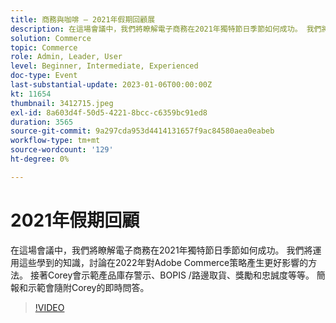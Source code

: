 ```yaml
---
title: 商務與咖啡 — 2021年假期回顧展
description: 在這場會議中，我們將瞭解電子商務在2021年獨特節日季節如何成功。 我們將運用這些學到的知識，討論在2022年對Adobe Commerce策略產生更好影響的方法。 接著Corey會示範產品庫存警示、BOPIS /路邊取貨、獎勵和忠誠度等等。 簡報和示範會隨附Corey的即時問答。
solution: Commerce
topic: Commerce
role: Admin, Leader, User
level: Beginner, Intermediate, Experienced
doc-type: Event
last-substantial-update: 2023-01-06T00:00:00Z
kt: 11654
thumbnail: 3412715.jpeg
exl-id: 8a603d4f-50d5-4221-8bcc-c6359bc91ed8
duration: 3565
source-git-commit: 9a297cda953d4414131657f9ac84580aea0eabeb
workflow-type: tm+mt
source-wordcount: '129'
ht-degree: 0%

---
```


# 2021年假期回顧

在這場會議中，我們將瞭解電子商務在2021年獨特節日季節如何成功。 我們將運用這些學到的知識，討論在2022年對Adobe Commerce策略產生更好影響的方法。 接著Corey會示範產品庫存警示、BOPIS /路邊取貨、獎勵和忠誠度等等。 簡報和示範會隨附Corey的即時問答。

>[!VIDEO](https://video.tv.adobe.com/v/3412715/?quality=12&learn=on)
